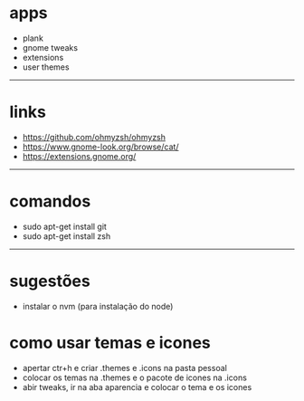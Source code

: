 # apps
- plank
- gnome tweaks
- extensions
- user themes

---

# links
- https://github.com/ohmyzsh/ohmyzsh
- https://www.gnome-look.org/browse/cat/
- https://extensions.gnome.org/

---

# comandos
- sudo apt-get install git
- sudo apt-get install zsh

---

# sugestões
- instalar o nvm (para instalação do node)

# como usar temas e icones
- apertar ctr+h e criar .themes e .icons na pasta pessoal
- colocar os temas na .themes e o pacote de icones na .icons
- abir tweaks, ir na aba aparencia e colocar o tema e os icones
